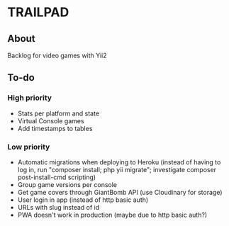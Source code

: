 # TRAILPAD

## About

Backlog for video games with Yii2


## To-do

### High priority
* Stats per platform and state
* Virtual Console games
* Add timestamps to tables

### Low priority
* Automatic migrations when deploying to Heroku (instead of having to log in, run "composer install; php yii migrate"; investigate composer post-install-cmd scripting)
* Group game versions per console
* Get game covers through GiantBomb API (use Cloudinary for storage)
* User login in app (instead of http basic auth)
* URLs with slug instead of id
* PWA doesn't work in production (maybe due to http basic auth?)